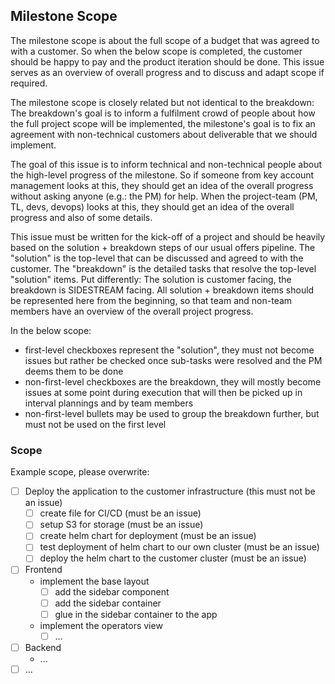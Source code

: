 ## Milestone Scope

The milestone scope is about the full scope of a budget that was agreed to with a customer. So when the below scope is completed, the customer should be happy to pay and the product iteration should be done. This issue serves as an overview of overall progress and to discuss and adapt scope if required.

The milestone scope is closely related but not identical to the breakdown: The breakdown's goal is to inform a fulfilment crowd of people about how the full project scope will be implemented, the milestone's goal is to fix an agreement with non-technical customers about deliverable that we should implement.

The goal of this issue is to inform technical and non-technical people about the high-level progress of the milestone. So if someone from key account management looks at this, they should get an idea of the overall progress without asking anyone (e.g.: the PM) for help. When the project-team (PM, TL, devs, devops) looks at this, they should get an idea of the overall progress and also of some details.

This issue must be written for the kick-off of a project and should be heavily based on the solution + breakdown steps of our usual offers pipeline. The "solution" is the top-level that can be discussed and agreed to with the customer. The "breakdown" is the detailed tasks that resolve the top-level "solution" items. Put differently: The solution is customer facing, the breakdown is SIDESTREAM facing. All solution + breakdown items should be represented here from the beginning, so that team and non-team members have an overview of the overall project progress.

In the below scope:
- first-level checkboxes represent the "solution", they must not become issues but rather be checked once sub-tasks were resolved and the PM deems them to be done
- non-first-level checkboxes are the breakdown, they will mostly become issues at some point during execution that will then be picked up in interval plannings and by team members
- non-first-level bullets may be used to group the breakdown further, but must not be used on the first level


### Scope

Example scope, please overwrite:
- [ ] Deploy the application to the customer infrastructure (this must not be an issue)
    - [ ] create file for CI/CD (must be an issue)
    - [ ] setup S3 for storage (must be an issue)
    - [ ] create helm chart for deployment (must be an issue)
    - [ ] test deployment of helm chart to our own cluster (must be an issue)
    - [ ] deploy the helm chart to the customer cluster (must be an issue)
- [ ] Frontend
    - implement the base layout
        - [ ] add the sidebar component
        - [ ] add the sidebar container
        - [ ] glue in the sidebar container to the app
    - implement the operators view
        - [ ] ...
- [ ] Backend
    - ...
- [ ] ...
